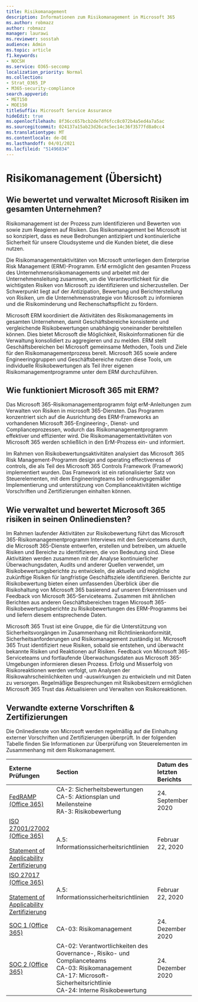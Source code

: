```yaml
---
title: Risikomanagement
description: Informationen zum Risikomanagement in Microsoft 365
ms.author: robmazz
author: robmazz
manager: laurawi
ms.reviewer: sosstah
audience: Admin
ms.topic: article
f1.keywords:
- NOCSH
ms.service: O365-seccomp
localization_priority: Normal
ms.collection:
- Strat_O365_IP
- M365-security-compliance
search.appverid:
- MET150
- MOE150
titleSuffix: Microsoft Service Assurance
hideEdit: true
ms.openlocfilehash: 8f36cc657bcb2de7df6fcc8c072b4a5ed4a7a5ac
ms.sourcegitcommit: 024137a15ab23d26cac5ec14c36f3577fd8a0cc4
ms.translationtype: MT
ms.contentlocale: de-DE
ms.lasthandoff: 04/01/2021
ms.locfileid: "51496834"
---
```

# <a name="risk-management-overview"></a>Risikomanagement (Übersicht)

## <a name="how-does-microsoft-assess-and-manage-risk-across-the-enterprise"></a>Wie bewertet und verwaltet Microsoft Risiken im gesamten Unternehmen?

Risikomanagement ist der Prozess zum Identifizieren und Bewerten von sowie zum Reagieren auf Risiken. Das Risikomanagement bei Microsoft ist so konzipiert, dass es neue Bedrohungen antizipiert und kontinuierliche Sicherheit für unsere Cloudsysteme und die Kunden bietet, die diese nutzen.

Die Risikomanagementaktivitäten von Microsoft unterliegen dem Enterprise Risk Management (ERM)-Programm. ErM ermöglicht den gesamten Prozess des Unternehmensrisikomanagements und arbeitet mit der Unternehmensleitung zusammen, um die Verantwortlichkeit für die wichtigsten Risiken von Microsoft zu identifizieren und sicherzustellen. Der Schwerpunkt liegt auf der Antizipation, Bewertung und Berichterstellung von Risiken, um die Unternehmensstrategie von Microsoft zu informieren und die Risikominderung und Rechenschaftspflicht zu fördern.

Microsoft ERM koordiniert die Aktivitäten des Risikomanagements im gesamten Unternehmen, damit Geschäftsbereiche konsistente und vergleichende Risikobewertungen unabhängig voneinander bereitstellen können. Dies bietet Microsoft die Möglichkeit, Risikoinformationen für die Verwaltung konsolidiert zu aggregieren und zu melden. ERM stellt Geschäftsbereichen bei Microsoft gemeinsame Methoden, Tools und Ziele für den Risikomanagementprozess bereit. Microsoft 365 sowie andere Engineeringgruppen und Geschäftsbereiche nutzen diese Tools, um individuelle Risikobewertungen als Teil ihrer eigenen Risikomanagementprogramme unter dem ERM durchzuführen.

## <a name="how-does-microsoft-365-work-with-erm"></a>Wie funktioniert Microsoft 365 mit ERM?

Das Microsoft 365-Risikomanagementprogramm folgt erM-Anleitungen zum Verwalten von Risiken in microsoft 365-Diensten. Das Programm konzentriert sich auf die Ausrichtung des ERM-Frameworks an vorhandenen Microsoft 365-Engineering-, Dienst- und Complianceprozessen, wodurch das Risikomanagementprogramm effektiver und effizienter wird. Die Risikomanagementaktivitäten von Microsoft 365 werden schließlich in den ErM-Prozess ein- und informiert.

Im Rahmen von Risikobewertungsaktivitäten analysiert das Microsoft 365 Risk Management-Programm design and operating effectiveness of controls, die als Teil des Microsoft 365 Controls Framework (Framework) implementiert wurden. Das Framework ist ein rationalisierter Satz von Steuerelementen, mit dem Engineeringteams bei ordnungsgemäßer Implementierung und unterstützung von Complianceaktivitäten wichtige Vorschriften und Zertifizierungen einhalten können.

## <a name="how-does-microsoft-365-manage-and-assess-risk-in-its-online-services"></a>Wie verwaltet und bewertet Microsoft 365 risiken in seinen Onlinediensten?

Im Rahmen laufender Aktivitäten zur Risikobewertung führt das Microsoft 365-Risikomanagementprogramm Interviews mit den Serviceteams durch, die Microsoft 365-Dienste entwerfen, erstellen und betreiben, um aktuelle Risiken und Bereiche zu identifizieren, die von Bedeutung sind. Diese Aktivitäten werden zusammen mit der Analyse kontinuierlicher Überwachungsdaten, Audits und anderer Quellen verwendet, um Risikobewertungsberichte zu entwickeln, die aktuelle und mögliche zukünftige Risiken für langfristige Geschäftsziele identifizieren. Berichte zur Risikobewertung bieten einen umfassenden Überblick über die Risikohaltung von Microsoft 365 basierend auf unseren Erkenntnissen und Feedback von Microsoft 365-Serviceteams. Zusammen mit ähnlichen Berichten aus anderen Geschäftsbereichen tragen Microsoft 365-Risikobewertungsberichte zu Risikobewertungen des ERM-Programms bei und liefern diesem entsprechende Daten.

Microsoft 365 Trust ist eine Gruppe, die für die Unterstützung von Sicherheitsvorgängen im Zusammenhang mit Richtlinienkonformität, Sicherheitsanforderungen und Risikomanagement zuständig ist. Microsoft 365 Trust identifiziert neue Risiken, sobald sie entstehen, und überwacht bekannte Risiken und Reaktionen auf Risiken. Feedback von Microsoft 365-Serviceteams und fortlaufende Überwachungsdaten aus Microsoft 365-Umgebungen informieren diesen Prozess. Erfolg und Misserfolg von Risikoreaktionen werden verfolgt, um Analysen der Risikowahrscheinlichkeiten und -auswirkungen zu entwickeln und mit Daten zu versorgen. Regelmäßige Besprechungen mit Risikobesitzern ermöglichen Microsoft 365 Trust das Aktualisieren und Verwalten von Risikoreaktionen.

## <a name="related-external-regulations--certifications"></a>Verwandte externe Vorschriften & Zertifizierungen

Die Onlinedienste von Microsoft werden regelmäßig auf die Einhaltung externer Vorschriften und Zertifizierungen überprüft. In der folgenden Tabelle finden Sie Informationen zur Überprüfung von Steuerelementen im Zusammenhang mit dem Risikomanagement.

| **Externe Prüfungen** | **Section** | **Datum des letzten Berichts** |
|:--------------------|:------------|:-----------------------|
| [FedRAMP (Office 365)](https://compliance.microsoft.com/compliancemanager) | CA-2: Sicherheitsbewertungen <br> CA-5: Aktionsplan und Meilensteine <br> RA-3: Risikobewertung | 24. September 2020 |
| [ISO 27001/27002 (Office 365)](https://servicetrust.microsoft.com/ViewPage/MSComplianceGuideV3?command=Download&downloadType=Document&downloadId=d7864d4f-e053-4cc4-a964-fa526d07c3be&tab=7027ead0-3d6b-11e9-b9e1-290b1eb4cdeb&docTab=7027ead0-3d6b-11e9-b9e1-290b1eb4cdeb_ISO_Reports) <br><br> [Statement of Applicability](https://servicetrust.microsoft.com/ViewPage/MSComplianceGuide?command=Download&downloadType=Document&downloadId=8ee1e46b-2ada-4e7b-bb7d-4c55a8cb6fcd&docTab=4ce99610-c9c0-11e7-8c2c-f908a777fa4d_ISO_Reports) <br> [Zertifizierung](https://servicetrust.microsoft.com/ViewPage/MSComplianceGuideV3?command=Download&downloadType=Document&downloadId=1e84a14a-2468-45ac-9412-5e53250d57ec&tab=7027ead0-3d6b-11e9-b9e1-290b1eb4cdeb&docTab=7027ead0-3d6b-11e9-b9e1-290b1eb4cdeb_ISO_Reports) | A.5: Informationssicherheitsrichtlinien | Februar 22, 2020 |
| [ISO 27017 (Office 365)](https://servicetrust.microsoft.com/ViewPage/MSComplianceGuideV3?command=Download&downloadType=Document&downloadId=d7864d4f-e053-4cc4-a964-fa526d07c3be&tab=7027ead0-3d6b-11e9-b9e1-290b1eb4cdeb&docTab=7027ead0-3d6b-11e9-b9e1-290b1eb4cdeb_ISO_Reports) <br><br> [Statement of Applicability](https://servicetrust.microsoft.com/ViewPage/MSComplianceGuide?command=Download&downloadType=Document&downloadId=8ee1e46b-2ada-4e7b-bb7d-4c55a8cb6fcd&docTab=4ce99610-c9c0-11e7-8c2c-f908a777fa4d_ISO_Reports) <br> [Zertifizierung](https://servicetrust.microsoft.com/ViewPage/MSComplianceGuideV3?command=Download&downloadType=Document&downloadId=70de0999-5451-43a3-9ef4-761e8fbfb1a3&tab=7027ead0-3d6b-11e9-b9e1-290b1eb4cdeb&docTab=7027ead0-3d6b-11e9-b9e1-290b1eb4cdeb_ISO_Reports) | A.5: Informationssicherheitsrichtlinien | Februar 22, 2020 |
| [SOC 1 (Office 365)](https://servicetrust.microsoft.com/ViewPage/MSComplianceGuideV3?command=Download&downloadType=Document&downloadId=90df3f9c-3aaf-4dbf-99d0-ca9f2991721b&tab=7027ead0-3d6b-11e9-b9e1-290b1eb4cdeb&docTab=7027ead0-3d6b-11e9-b9e1-290b1eb4cdeb_SOC_%2F_SSAE_16_Reports) | CA-03: Risikomanagement | 24. Dezember 2020 |
| [SOC 2 (Office 365)](https://servicetrust.microsoft.com/ViewPage/MSComplianceGuideV3?command=Download&downloadType=Document&downloadId=a73c1738-7892-42b7-acd3-87b6371c53f6&tab=7027ead0-3d6b-11e9-b9e1-290b1eb4cdeb&docTab=7027ead0-3d6b-11e9-b9e1-290b1eb4cdeb_SOC_%2F_SSAE_16_Reports) | CA-02: Verantwortlichkeiten des Governance-, Risiko- und Complianceteams <br> CA-03: Risikomanagement <br> CA-17: Microsoft-Sicherheitsrichtlinie <br> CA-24: Interne Risikobewertung | 24. Dezember 2020 |
